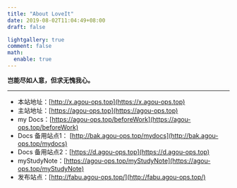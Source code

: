 ```yaml
---
title: "About LoveIt"
date: 2019-08-02T11:04:49+08:00
draft: false

lightgallery: true
comment: false
math:
  enable: true
---
```


**岂能尽如人意，但求无愧我心。**

---


* 本站地址：[http://x.agou-ops.top](https://x.agou-ops.top)  
* 主站地址：[https://agou-ops.top](https://agou-ops.top)  
* my Docs：[https://agou-ops.top/beforeWork](https://agou-ops.top/beforeWork)  
* Docs 备用站点1： [http://bak.agou-ops.top/mydocs](http://bak.agou-ops.top/mydocs)
* Docs 备用站点2：[https://d.agou-ops.top](https://d.agou-ops.top)  
* myStudyNote：[https://agou-ops.top/myStudyNote](https://agou-ops.top/myStudyNote)  
* 发布站点：[http://fabu.agou-ops.top/](http://fabu.agou-ops.top/)